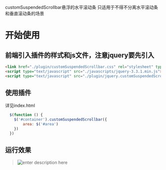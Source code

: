 customSuspendedScrollbar悬浮的水平滚动条
只适用于不得不分离水平滚动条和垂直滚动条的场景
# 开始使用

## 前端引入插件的样式和js文件，注意jquery要先引入

``` html
<link href="./plugin/customSuspendedScrollbar.css" rel="stylesheet" type="text/css" />
<script type="text/javascript" src="./javascripts/jquery-3.3.1.min.js"></script>
<script type="text/javascript" src="./plugin/jquery.customSuspendedScrollbar.js"></script>
```

## 使用插件
详见index.html
``` js
  $(function () {
    $('#container').customSuspendedScrollbar({
        area: $('#area')
    })
  })
```

## 运行效果
>![enter description here][1]

[1]: https://github.com/lth707/customSuspendedScrollbar/blob/master/%E8%BF%90%E8%A1%8C%E6%95%88%E6%9E%9C/show.gif "show.gif"